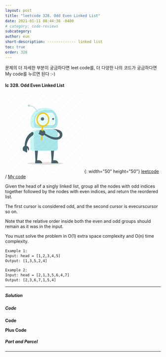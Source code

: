 ```yaml
---
layout: post
title: "leetcode 328. Odd Even Linked List"
date: 2021-01-11 08:44:38 -0400
# category: code-reviews
subcategory: 
author: eun
short-description: ------------- linked list
toc: true
order: 328
---
```


문제의 더 자세한 부분이 궁금하다면 leet code를, 더 다양한 나의 코드가 궁금하다면 My code를 누르면 된다 :-)


#### lc 328. Odd Even Linked List

![Image Alt 텍스트](/assets/link.png){: width="50" height="50"} <a href="https://leetcode.com/problems/odd-even-linked-list/">leetcode</a>  /  <a href="" id="mycode1">  My code</a>

Given the head of a singly linked list, group all the nodes with odd indices together followed by the nodes with even indices, and return the reordered list.

The first cursor is considered odd, and the second cursor is evecurscursor so on.

Note that the relative order inside both the even and odd groups should remain as it was in the input.

You must solve the problem in O(1) extra space complexity and O(n) time complexity.

``` 
Example 1:
Input: head = [1,2,3,4,5]
Output: [1,3,5,2,4]
```
``` 
Example 2:
Input: head = [2,1,3,5,6,4,7]
Output: [2,3,6,7,1,5,4]
```
---
##### Solution

##### Code
**Code**

**Plus Code**

##### Part and Parcel

---